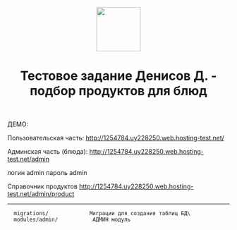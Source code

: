 <p align="center">
    <a href="https://github.com/yiisoft" target="_blank">
        <img src="https://avatars0.githubusercontent.com/u/993323" height="100px">
    </a>
    <h1 align="center">Тестовое задание Денисов Д. - подбор продуктов для блюд</h1>
    <br>
</p>

ДЕМО:

Пользовательская часть:
http://1254784.uy228250.web.hosting-test.net/

Админская часть (блюда):
http://1254784.uy228250.web.hosting-test.net/admin

логин admin
пароль admin

Справочник продуктов
http://1254784.uy228250.web.hosting-test.net/admin/product

-------------------

      migrations/             Миграции для создания таблиц БД\
      modules/admin/           АДМИН модуль 
	      


